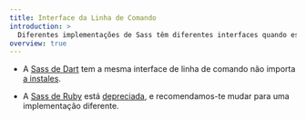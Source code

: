 ```yaml
---
title: Interface da Linha de Comando
introduction: >
  Diferentes implementações de Sass têm diferentes interfaces quando estiveres a usá-las a partir da linha de comando:
overview: true
---
```


* A [Sass de Dart](/documentation/cli/dart-sass) tem a mesma interface de linha de comando não importa [a instales](/dart-sass).

* A [Sass de Ruby](/documentation/cli/ruby-sass) está [depreciada](/ruby-sass), e recomendamos-te mudar para uma implementação diferente.
